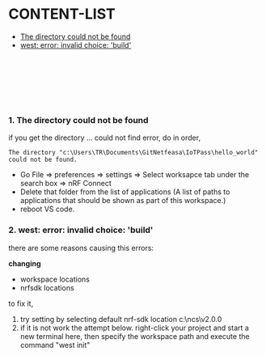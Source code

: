 CONTENT-LIST
=================
<!--ts-->
  * [ The directory could not be found](#1-the-directory-could-not-be-found)
  * [ west: error: invalid choice: 'build'](#t2-west-error-invalid-choice-build)
  <!--* [ To see dtb file located path](#)
  * [ To see dtb file located path](#)-->
  
<!--te-->

# 

<br><br><br><br>


### **1. The directory could not be found** 

if you get the directory ... could not find error, do in order,
```
The directory "c:\Users\TR\Documents\GitNetfeasa\IoTPass\hello_world" could not be found.
```

* Go File => preferences => settings => Select worksapce tab under the search box => nRF Connect
* Delete that folder from the list of applications (A list of paths to applications that should be shown as part of this workspace.)
* reboot VS code.


### **2. west: error: invalid choice: 'build'**

there are some reasons causing this errors: 

 **changing**
* workspace locations
* nrfsdk locations

to fix it,
1. try setting by selecting default nrf-sdk location c:\ncs\v2.0.0
2. if it is not work the attempt below.  right-click your project and start a new terminal here, then specify the workspace path and execute the command "west init"



